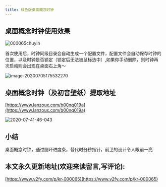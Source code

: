```yaml
---
title: 绿色版桌面概念时钟
---
```




## 桌面概念时钟使用效果

![000065chuyin](https://www.v2fy.com/asset/0i/jikemiji/jikemiji-md/kr-000065.assets/000065chuyin.gif)



首次使用后，时钟同级目录会自动生成一个配置文件，配置文件会自动保存时钟的位置，以及时钟是否锁定（锁定后无法被鼠标选中）,如果你手动删除，则时钟再次启动则会出现在桌面右上角～

![image-20200705175532270](https://www.v2fy.com/asset/0i/jikemiji/jikemiji-md/kr-000065.assets/image-20200705175532270.png)

## 桌面概念时钟（及初音壁纸）提取地址

[https://www.lanzoux.com/b00nq019a](https://www.lanzoux.com/b00nq019a)



![2020-07-41-46-043](https://www.v2fy.com/asset/0i/jikemiji/jikemiji-md/kr-000065.assets/2020-07-41-46-043.png)



## 小结

桌面概念时钟，通过圆环进度条，替代时分秒指针，前卫的设计令人眼前一亮



## 本文永久更新地址(欢迎来读留言,写评论):

[https://www.v2fy.com/p/kr-000065](https://www.v2fy.com/p/kr-000065)

